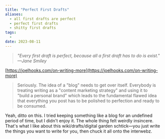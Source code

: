 ```yaml
---
title: "Perfect First Drafts"
aliases:
  - all first drafts are perfect
  - perfect first drafts
  - shitty first drafts
tags:
  - 
date: 2023-08-11
---
```


> *"Every first draft is perfect, because all a first draft has to do is exist."*
> <cite>—Jane Smiley</cite>

[https://joelhooks.com/on-writing-more](https://joelhooks.com/on-writing-more)

> Seriously. The idea of a "blog" needs to get over itself. Everybody is treating writing as a "content marketing strategy" and using it to "build a personal brand" which leads to the fundamental flawed idea that everything you post has to be polished to perfection and ready to be consumed.

Yeah, ditto on this. I tried keeping something like a blog for an undefined period of time, but I didn't enjoy it. The whole thing felt weirdly insincere. That's what I like about this wiki/drafts/digital garden schtick—you just write the things you want to write for you, then chuck it all onto the interwebz.